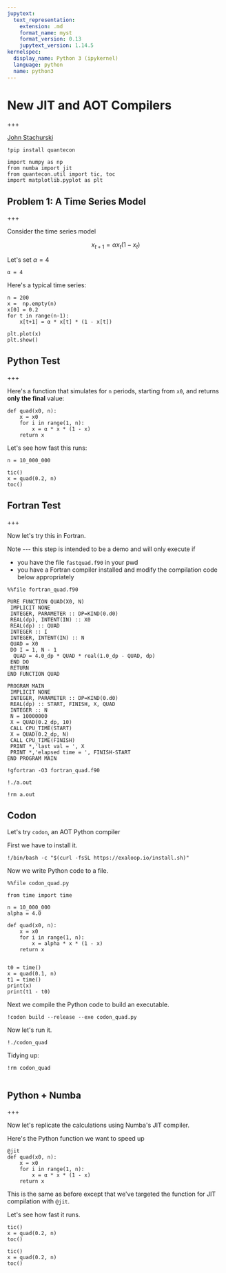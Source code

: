 ```yaml
---
jupytext:
  text_representation:
    extension: .md
    format_name: myst
    format_version: 0.13
    jupytext_version: 1.14.5
kernelspec:
  display_name: Python 3 (ipykernel)
  language: python
  name: python3
---
```


# New JIT and AOT Compilers

+++

[John Stachurski](http://johnstachurski.net)

```{code-cell} ipython3
!pip install quantecon
```

```{code-cell} ipython3
import numpy as np
from numba import jit
from quantecon.util import tic, toc
import matplotlib.pyplot as plt
```

## Problem 1: A Time Series Model

+++

Consider the time series model

$$ x_{t+1} = \alpha x_t (1 - x_t) $$

Let's set $\alpha = 4$

```{code-cell} ipython3
α = 4
```

Here's a typical time series:

```{code-cell} ipython3
n = 200
x =  np.empty(n)
x[0] = 0.2
for t in range(n-1):
    x[t+1] = α * x[t] * (1 - x[t])
    
plt.plot(x)
plt.show()
```

## Python Test

+++

Here's a function that simulates for `n` periods, starting from `x0`, and returns **only the final** value:

```{code-cell} ipython3
def quad(x0, n):
    x = x0
    for i in range(1, n):
        x = α * x * (1 - x)
    return x
```

Let's see how fast this runs:

```{code-cell} ipython3
n = 10_000_000
```

```{code-cell} ipython3
tic()
x = quad(0.2, n)
toc()
```

## Fortran Test

+++

Now let's try this in Fortran.

Note --- this step is intended to be a demo and will only execute if

* you have the file `fastquad.f90` in your pwd
* you have a Fortran compiler installed and modify the compilation code below appropriately

```{code-cell} ipython3
%%file fortran_quad.f90

PURE FUNCTION QUAD(X0, N)
 IMPLICIT NONE
 INTEGER, PARAMETER :: DP=KIND(0.d0)                           
 REAL(dp), INTENT(IN) :: X0
 REAL(dp) :: QUAD
 INTEGER :: I
 INTEGER, INTENT(IN) :: N
 QUAD = X0
 DO I = 1, N - 1                                                
  QUAD = 4.0_dp * QUAD * real(1.0_dp - QUAD, dp)
 END DO
 RETURN
END FUNCTION QUAD

PROGRAM MAIN
 IMPLICIT NONE
 INTEGER, PARAMETER :: DP=KIND(0.d0)                          
 REAL(dp) :: START, FINISH, X, QUAD
 INTEGER :: N
 N = 10000000
 X = QUAD(0.2_dp, 10)
 CALL CPU_TIME(START)
 X = QUAD(0.2_dp, N)
 CALL CPU_TIME(FINISH)
 PRINT *,'last val = ', X
 PRINT *,'elapsed time = ', FINISH-START
END PROGRAM MAIN
```

```{code-cell} ipython3
!gfortran -O3 fortran_quad.f90
```

```{code-cell} ipython3
!./a.out
```

```{code-cell} ipython3
!rm a.out
```

## Codon

Let's try `codon`, an AOT Python compiler

First we have to install it.

```{code-cell} ipython3
!/bin/bash -c "$(curl -fsSL https://exaloop.io/install.sh)"
```

Now we write Python code to a file.


```{code-cell} ipython3
%%file codon_quad.py

from time import time

n = 10_000_000
alpha = 4.0

def quad(x0, n):
    x = x0
    for i in range(1, n):
        x = alpha * x * (1 - x)
    return x


t0 = time()
x = quad(0.1, n)
t1 = time()
print(x)
print(t1 - t0)
```

Next we compile the Python code to build an executable.

```{code-cell} ipython3
!codon build --release --exe codon_quad.py
```

Now let's run it.

```{code-cell} ipython3
!./codon_quad
```

Tidying up:

```{code-cell} ipython3
!rm codon_quad
```

```{code-cell} ipython3

```


## Python + Numba

+++

Now let's replicate the calculations using Numba's JIT compiler.

Here's the Python function we want to speed up


```{code-cell} ipython3
@jit
def quad(x0, n):
    x = x0
    for i in range(1, n):
        x = α * x * (1 - x)
    return x
```

This is the same as before except that we've targeted the function for JIT
compilation with `@jit`.

Let's see how fast it runs.

```{code-cell} ipython3
tic()
x = quad(0.2, n)
toc()
```

```{code-cell} ipython3
tic()
x = quad(0.2, n)
toc()
```


